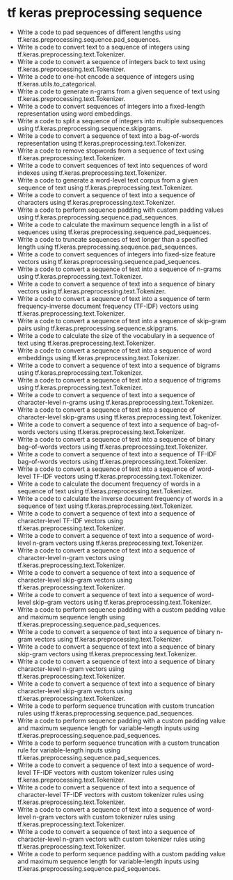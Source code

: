 # tf keras preprocessing sequence

- Write a code to pad sequences of different lengths using tf.keras.preprocessing.sequence.pad_sequences.
- Write a code to convert text to a sequence of integers using tf.keras.preprocessing.text.Tokenizer.
- Write a code to convert a sequence of integers back to text using tf.keras.preprocessing.text.Tokenizer.
- Write a code to one-hot encode a sequence of integers using tf.keras.utils.to_categorical.
- Write a code to generate n-grams from a given sequence of text using tf.keras.preprocessing.text.Tokenizer.
- Write a code to convert sequences of integers into a fixed-length representation using word embeddings.
- Write a code to split a sequence of integers into multiple subsequences using tf.keras.preprocessing.sequence.skipgrams.
- Write a code to convert a sequence of text into a bag-of-words representation using tf.keras.preprocessing.text.Tokenizer.
- Write a code to remove stopwords from a sequence of text using tf.keras.preprocessing.text.Tokenizer.
- Write a code to convert sequences of text into sequences of word indexes using tf.keras.preprocessing.text.Tokenizer.
- Write a code to generate a word-level text corpus from a given sequence of text using tf.keras.preprocessing.text.Tokenizer.
- Write a code to convert a sequence of text into a sequence of characters using tf.keras.preprocessing.text.Tokenizer.
- Write a code to perform sequence padding with custom padding values using tf.keras.preprocessing.sequence.pad_sequences.
- Write a code to calculate the maximum sequence length in a list of sequences using tf.keras.preprocessing.sequence.pad_sequences.
- Write a code to truncate sequences of text longer than a specified length using tf.keras.preprocessing.sequence.pad_sequences.
- Write a code to convert sequences of integers into fixed-size feature vectors using tf.keras.preprocessing.sequence.pad_sequences.
- Write a code to convert a sequence of text into a sequence of n-grams using tf.keras.preprocessing.text.Tokenizer.
- Write a code to convert a sequence of text into a sequence of binary vectors using tf.keras.preprocessing.text.Tokenizer.
- Write a code to convert a sequence of text into a sequence of term frequency-inverse document frequency (TF-IDF) vectors using tf.keras.preprocessing.text.Tokenizer.
- Write a code to convert a sequence of text into a sequence of skip-gram pairs using tf.keras.preprocessing.sequence.skipgrams.
- Write a code to calculate the size of the vocabulary in a sequence of text using tf.keras.preprocessing.text.Tokenizer.
- Write a code to convert a sequence of text into a sequence of word embeddings using tf.keras.preprocessing.text.Tokenizer.
- Write a code to convert a sequence of text into a sequence of bigrams using tf.keras.preprocessing.text.Tokenizer.
- Write a code to convert a sequence of text into a sequence of trigrams using tf.keras.preprocessing.text.Tokenizer.
- Write a code to convert a sequence of text into a sequence of character-level n-grams using tf.keras.preprocessing.text.Tokenizer.
- Write a code to convert a sequence of text into a sequence of character-level skip-grams using tf.keras.preprocessing.text.Tokenizer.
- Write a code to convert a sequence of text into a sequence of bag-of-words vectors using tf.keras.preprocessing.text.Tokenizer.
- Write a code to convert a sequence of text into a sequence of binary bag-of-words vectors using tf.keras.preprocessing.text.Tokenizer.
- Write a code to convert a sequence of text into a sequence of TF-IDF bag-of-words vectors using tf.keras.preprocessing.text.Tokenizer.
- Write a code to convert a sequence of text into a sequence of word-level TF-IDF vectors using tf.keras.preprocessing.text.Tokenizer.
- Write a code to calculate the document frequency of words in a sequence of text using tf.keras.preprocessing.text.Tokenizer.
- Write a code to calculate the inverse document frequency of words in a sequence of text using tf.keras.preprocessing.text.Tokenizer.
- Write a code to convert a sequence of text into a sequence of character-level TF-IDF vectors using tf.keras.preprocessing.text.Tokenizer.
- Write a code to convert a sequence of text into a sequence of word-level n-gram vectors using tf.keras.preprocessing.text.Tokenizer.
- Write a code to convert a sequence of text into a sequence of character-level n-gram vectors using tf.keras.preprocessing.text.Tokenizer.
- Write a code to convert a sequence of text into a sequence of character-level skip-gram vectors using tf.keras.preprocessing.text.Tokenizer.
- Write a code to convert a sequence of text into a sequence of word-level skip-gram vectors using tf.keras.preprocessing.text.Tokenizer.
- Write a code to perform sequence padding with a custom padding value and maximum sequence length using tf.keras.preprocessing.sequence.pad_sequences.
- Write a code to convert a sequence of text into a sequence of binary n-gram vectors using tf.keras.preprocessing.text.Tokenizer.
- Write a code to convert a sequence of text into a sequence of binary skip-gram vectors using tf.keras.preprocessing.text.Tokenizer.
- Write a code to convert a sequence of text into a sequence of binary character-level n-gram vectors using tf.keras.preprocessing.text.Tokenizer.
- Write a code to convert a sequence of text into a sequence of binary character-level skip-gram vectors using tf.keras.preprocessing.text.Tokenizer.
- Write a code to perform sequence truncation with custom truncation rules using tf.keras.preprocessing.sequence.pad_sequences.
- Write a code to perform sequence padding with a custom padding value and maximum sequence length for variable-length inputs using tf.keras.preprocessing.sequence.pad_sequences.
- Write a code to perform sequence truncation with a custom truncation rule for variable-length inputs using tf.keras.preprocessing.sequence.pad_sequences.
- Write a code to convert a sequence of text into a sequence of word-level TF-IDF vectors with custom tokenizer rules using tf.keras.preprocessing.text.Tokenizer.
- Write a code to convert a sequence of text into a sequence of character-level TF-IDF vectors with custom tokenizer rules using tf.keras.preprocessing.text.Tokenizer.
- Write a code to convert a sequence of text into a sequence of word-level n-gram vectors with custom tokenizer rules using tf.keras.preprocessing.text.Tokenizer.
- Write a code to convert a sequence of text into a sequence of character-level n-gram vectors with custom tokenizer rules using tf.keras.preprocessing.text.Tokenizer.
- Write a code to perform sequence padding with a custom padding value and maximum sequence length for variable-length inputs using tf.keras.preprocessing.sequence.pad_sequences.
